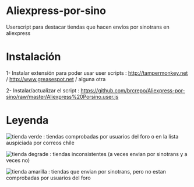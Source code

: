 # Aliexpress-por-sino 
Userscript para destacar tiendas que hacen envíos por sinotrans en aliexpress

# Instalación 
1- Instalar extensión para poder usar user scripts : http://tampermonkey.net / http://www.greasespot.net / alguna otra

2- Instalar/actualizar el script : https://github.com/brcrepo/Aliexpress-por-sino/raw/master/Aliexpress%20Porsino.user.js

# Leyenda 
![tienda verde](http://imgur.com/TFRSUYZ.png) : tiendas comprobadas por usuarios del foro o en la lista auspiciada por correos chile 

![tienda degrade](http://imgur.com/L2Y4XRg.png) : tiendas inconsistentes (a veces envian por sinotrans y a veces no)


![tienda amarilla](http://imgur.com/jbCiIf1.png) : tiendas que envian por sinotrans, pero no estan comprobadas por usuarios del foro



